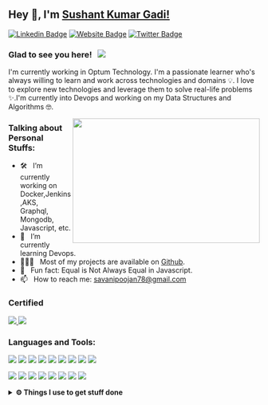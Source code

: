 ## Hey 👋, I'm [Sushant Kumar Gadi!](https://github.com/sushantgadi/)

[![Linkedin Badge](https://img.shields.io/badge/-LinkedIn-0e76a8?style=flat-square&logo=Linkedin&logoColor=white)](https://linkedin.com/in/savani78)
[![Website Badge](https://img.shields.io/badge/Website-3b5998?style=flat-square&logo=google-chrome&logoColor=white)](https://savanipoojan78.github.io/)
[![Twitter Badge](https://img.shields.io/badge/-Twitter-00acee?style=flat-square&logo=Twitter&logoColor=white)](https://twitter.com/poojan_savani)


### Glad to see you here! &nbsp; ![](https://visitor-badge.glitch.me/badge?page_id=savanipoojan78.savanipoojan78&style=flat-square&color=0088cc)

I'm currently working in Optum Technology. I'm a passionate learner who's always willing to learn and work across technologies and domains 💡. I love to explore new technologies and leverage them to solve real-life problems ✨.I'm currently into Devops and working on my Data Structures and Algorithms 🤓.

<img align="right" height="250" width="375" alt="" src="https://media.giphy.com/media/Vbtc9VG51NtzT1Qnv1/giphy.gif" />

### Talking about Personal Stuffs:

- 🛠 &nbsp; I’m currently working on Docker,Jenkins,AKS, <br /> Graphql, Mongodb, Javascript, etc.
- 🚀 &nbsp; I’m currently learning Devops.
- 👨🏻‍💻 &nbsp; Most of my projects are available on [Github](https://github.com/savanipoojan78).
- 👾 &nbsp; Fun fact: Equal is Not Always Equal in Javascript.
- 📫 &nbsp; How to reach me: savanipoojan78@gmail.com

### Certified
<p>
 <a href="https://www.credly.com/badges/4b75570d-c9b0-4d3d-8c41-0b8044871dfe/public_url" target="_blank">
<img src="https://user-images.githubusercontent.com/33199323/134687280-5be9514a-7c4c-468a-a757-21c9a0315f4f.png"/>
</a>
	<a href="https://www.credly.com/badges/4244bbde-27a5-4905-97d7-9f3afea55eca/public_url" target="_blank">
		<img src="https://user-images.githubusercontent.com/33199323/134688112-62eb8880-0bb4-414b-bd09-d37bdfc48503.png"/>
	</a>
</p>

### Languages and Tools:

<p>
<img src="https://img.shields.io/badge/node.js%20-%2343853D.svg?&style=for-the-badge&logo=node.js&logoColor=white"/>
<img src="https://img.shields.io/badge/javascript%20-%23323330.svg?&style=for-the-badge&logo=javascript&logoColor=%23F7DF1E"/>
<img src="https://img.shields.io/badge/html5%20-%23E34F26.svg?&style=for-the-badge&logo=html5&logoColor=white"/>
<img src="https://img.shields.io/badge/css3%20-%231572B6.svg?&style=for-the-badge&logo=css3&logoColor=white"/>
<img src="https://img.shields.io/badge/java-%23ED8B00.svg?&style=for-the-badge&logo=java&logoColor=white"/>
<img src="https://img.shields.io/badge/express.js%20-%23404d59.svg?&style=for-the-badge"/>
<img src="https://img.shields.io/badge/git%20-%23F05033.svg?&style=for-the-badge&logo=git&logoColor=white"/>
<img src="https://img.shields.io/badge/github%20-%23121011.svg?&style=for-the-badge&logo=github&logoColor=white"/>
<img src="https://img.shields.io/badge/bitbucket%20-%230047B3.svg?&style=for-the-badge&logo=bitbucket&logoColor=white"/>

</p>
<p>
<img src="https://img.shields.io/badge/AWS%20-%23FF9900.svg?&style=for-the-badge&logo=amazon-aws&logoColor=white"/>
<img src="https://img.shields.io/badge/Google%20Cloud%20-%234285F4.svg?&style=for-the-badge&logo=google-cloud&logoColor=white"/>
<img src="https://img.shields.io/badge/jenkins%20-%232C5263.svg?&style=for-the-badge&logo=jenkins&logoColor=white"/>
<img src="https://img.shields.io/badge/mysql-%2300f.svg?&style=for-the-badge&logo=mysql&logoColor=white"/>
<img src ="https://img.shields.io/badge/MongoDB-%234ea94b.svg?&style=for-the-badge&logo=mongodb&logoColor=white"/>
<img src="https://img.shields.io/badge/travisci%20-%232B2F33.svg?&style=for-the-badge&logo=travis&logoColor=white"/>
<img src="https://img.shields.io/badge/docker%20-%230db7ed.svg?&style=for-the-badge&logo=docker&logoColor=white"/>
<img src="https://img.shields.io/badge/kubernetes%20-%23326ce5.svg?&style=for-the-badge&logo=kubernetes&logoColor=white"/>
</p>
<details>	
<br />
	
  <summary><b>⚙️ Things I use to get stuff done</b></summary>
  	<ul>
  	    <li><b>OS:</b> Ubuntu 20.04</li>
	    <li><b>Laptop: </b> HP Elitebook (i7)</li>
  	    <li><b>Browser: </b> Chrome</li>
	    <li><b>Code Editor:</b> VSCode - The best editor out there</li>
	    <li><b>To Stay Updated:</b> Dev.to, Medium and Twitter</li>
	    <br />
	</ul>	
</details>
